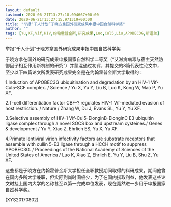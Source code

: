 ```yaml
---
layout: default
Lastmod: 2020-06-21T13:27:18.094667+00:00
date: 2020-06-21T13:27:15.971319+00:00
title: "举报“千人计划”于晓方拿国外研究成果申报中国自然科学奖"
author: ""
tags: [Yu,XF,Vif,HIV,约翰霍普金斯,研究成果,Luo,Cul5,Liu,APOBEC3G,新语丝]
---
```


举报“千人计划”于晓方拿国外研究成果申报中国自然科学奖

于晓方拿在国外的研究成果申报国家自然科学二等奖（“艾滋病病毒与宿主天然防御因子相互作用新机制的研究”）并蒙混通过初评，其提交的8篇代表性论文中，至少以下四篇论文所发表研究成果完全是在约翰霍普金斯大学取得的：

1.Induction of APOBEC3G ubiquitination and degradation by an HIV-1 Vif-Cul5-SCF complex. / Science / Yu X, Yu Y, Liu B, Luo K, Kong W, Mao P, Yu XF.

2.T-cell differentiation factor CBF-? regulates HIV-1 Vif-mediated evasion of host restriction. / Nature / Zhang W, Du J, Evans SL, Yu Y, Yu XF.

3.Selective assembly of HIV-1 Vif-Cul5-ElonginB-ElonginC E3 ubiquitin ligase complex through a novel SOCS box and upstream cysteines./ Genes & development / Yu Y, Xiao Z, Ehrlich ES, Yu X, Yu XF.

4.Primate lentiviral virion infectivity factors are substrate receptors that assemble with cullin 5-E3 ligase through a HCCH motif to suppress APOBEC3G. / Proceedings of the National Academy of Sciences of the United States of America / Luo K, Xiao Z, Ehrlich E, Yu Y, Liu B, Shu Z, Yu XF.

这些都是于晓方在约翰霍普金斯大学担任全职教授期间取得的科研成果，期间他曾在国内多所大学兼职，但实际到岗时间极少，为了在国内捞取利益，他发表这些论文时挂上国内大学的名称甚至以第一完成单位发表，现在竟然进一步用于申报国家自然科学奖。

(XYS20170802)

